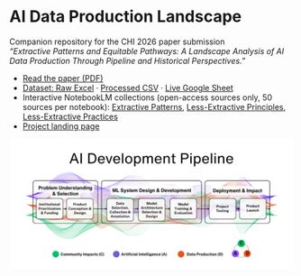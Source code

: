 # AI Data Production Landscape
Companion repository for the CHI 2026 paper submission  
*“Extractive Patterns and Equitable Pathways: A Landscape Analysis of AI Data Production Through Pipeline and Historical Perspectives.”*

- [Read the paper (PDF)](docs/V3-paper.pdf)
- [Dataset: Raw Excel](data/raw/ai-data-production-landscape.xlsx) · [Processed CSV](data/processed/dataset.csv) · [Live Google Sheet](https://docs.google.com/spreadsheets/d/1NJBIsDhtqp5CrCTJtfccObCneRLaRtoun6VfPuNTims/edit?usp=sharing)
- Interactive NotebookLM collections (open-access sources only, 50 sources per notebook): [Extractive Patterns](https://notebooklm.google.com/notebook/a048fa59-64b2-4b13-a98e-0e739bca49d7), [Less-Extractive Principles](https://notebooklm.google.com/notebook/f11a7a3b-dfbf-47a1-93e9-ee53683611ba), [Less-Extractive Practices](https://notebooklm.google.com/notebook/bd97ea3f-b516-48d5-b8c6-720ca8e47bca)
- [Project landing page](https://chifod2025.github.io/ai-data-production-landscape/)

![AI development pipeline](https://github.com/chifod2025/ai-data-production-landscape/blob/main/docs/assets/pipe-1.png)
